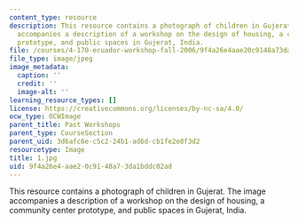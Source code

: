 ```yaml
---
content_type: resource
description: This resource contains a photograph of children in Gujerat. The image
  accompanies a description of a workshop on the design of housing, a community center
  prototype, and public spaces in Gujerat, India.
file: /courses/4-170-ecuador-workshop-fall-2006/9f4a26e4aae20c9148a73da1bddc02ad_1.jpg
file_type: image/jpeg
image_metadata:
  caption: ''
  credit: ''
  image-alt: ''
learning_resource_types: []
license: https://creativecommons.org/licenses/by-nc-sa/4.0/
ocw_type: OCWImage
parent_title: Past Workshops
parent_type: CourseSection
parent_uid: 3d6afc6e-c5c2-24b1-ad6d-cb1fe2e8f3d2
resourcetype: Image
title: 1.jpg
uid: 9f4a26e4-aae2-0c91-48a7-3da1bddc02ad
---
```

This resource contains a photograph of children in Gujerat. The image accompanies a description of a workshop on the design of housing, a community center prototype, and public spaces in Gujerat, India.